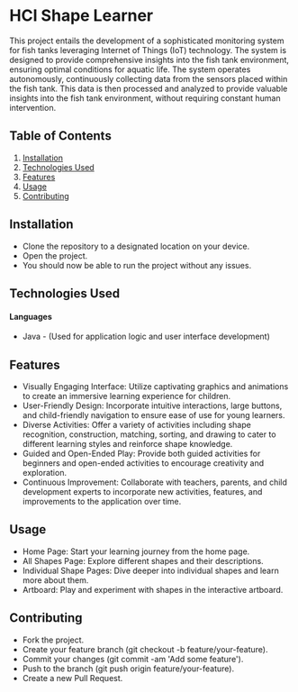 # HCI Shape Learner

This project entails the development of a sophisticated monitoring system for fish tanks leveraging Internet of Things (IoT) technology. The system is designed to provide comprehensive insights into the fish tank environment, ensuring optimal conditions for aquatic life. The system operates autonomously, continuously collecting data from the sensors placed within the fish tank. This data is then processed and analyzed to provide valuable insights into the fish tank environment, without requiring constant human intervention.

## Table of Contents

1. [Installation](#installation)
2. [Technologies Used](#technologies-used)
3. [Features](#features)
4. [Usage](#usage)
5. [Contributing](#contributing)


## Installation

- Clone the repository to a designated location on your device.
- Open the project.
- You should now be able to run the project without any issues.


## Technologies Used

#### Languages

- Java - (Used for application logic and user interface development)


## Features

- Visually Engaging Interface: Utilize captivating graphics and animations to create an immersive learning experience for children.
- User-Friendly Design: Incorporate intuitive interactions, large buttons, and child-friendly navigation to ensure ease of use for young learners.
- Diverse Activities: Offer a variety of activities including shape recognition, construction, matching, sorting, and drawing to cater to different learning styles and reinforce shape knowledge.
- Guided and Open-Ended Play: Provide both guided activities for beginners and open-ended activities to encourage creativity and exploration.
- Continuous Improvement: Collaborate with teachers, parents, and child development experts to incorporate new activities, features, and improvements to the application over time.


## Usage

- Home Page: Start your learning journey from the home page.
- All Shapes Page: Explore different shapes and their descriptions.
- Individual Shape Pages: Dive deeper into individual shapes and learn more about them.
- Artboard: Play and experiment with shapes in the interactive artboard.


## Contributing

- Fork the project.
- Create your feature branch (git checkout -b feature/your-feature).
- Commit your changes (git commit -am 'Add some feature').
- Push to the branch (git push origin feature/your-feature).
- Create a new Pull Request.

